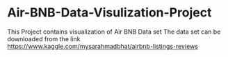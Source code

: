 # Air-BNB-Data-Visulization-Project
This Project contains visualization of Air BNB Data set
The data set can be downloaded from the link https://www.kaggle.com/mysarahmadbhat/airbnb-listings-reviews
